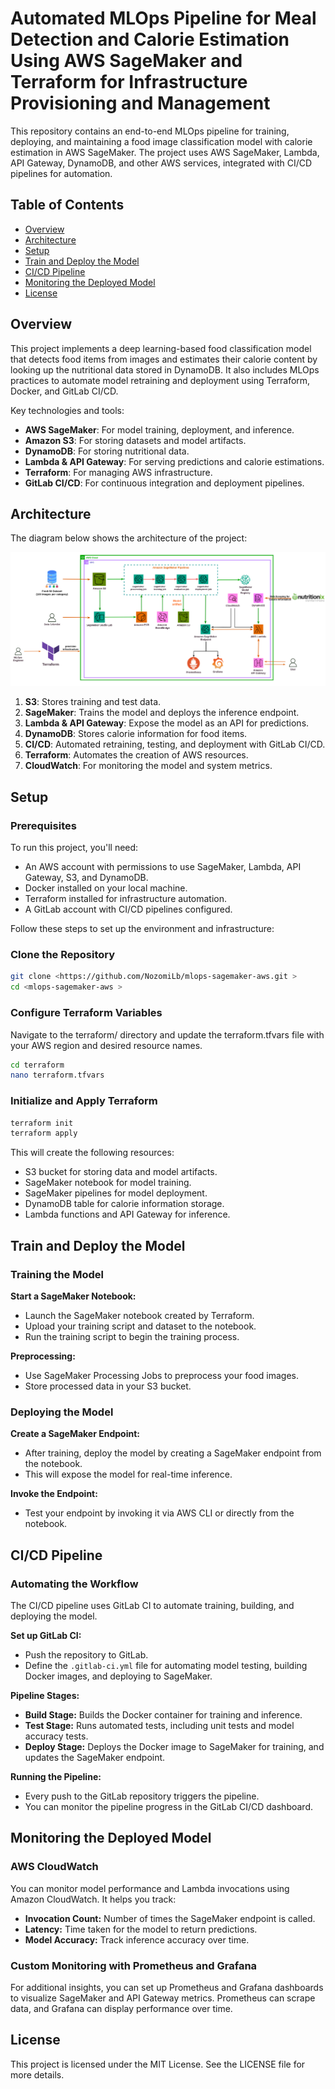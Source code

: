 # Automated MLOps Pipeline for Meal Detection and Calorie Estimation Using AWS SageMaker and Terraform for Infrastructure Provisioning and Management

This repository contains an end-to-end MLOps pipeline for training, deploying, and maintaining a food image classification model with calorie estimation in AWS SageMaker. The project uses AWS SageMaker, Lambda, API Gateway, DynamoDB, and other AWS services, integrated with CI/CD pipelines for automation.

## Table of Contents
- [Overview](#overview)
- [Architecture](#architecture)
- [Setup](#setup)
- [Train and Deploy the Model](#train-and-deploy-the-model)
- [CI/CD Pipeline](#cicd-pipeline)
- [Monitoring the Deployed Model](#monitoring-the-deployed-model)
- [License](#license)

## Overview

This project implements a deep learning-based food classification model that detects food items from images and estimates their calorie content by looking up the nutritional data stored in DynamoDB. It also includes MLOps practices to automate model retraining and deployment using Terraform, Docker, and GitLab CI/CD.

Key technologies and tools:
- **AWS SageMaker**: For model training, deployment, and inference.
- **Amazon S3**: For storing datasets and model artifacts.
- **DynamoDB**: For storing nutritional data.
- **Lambda & API Gateway**: For serving predictions and calorie estimations.
- **Terraform**: For managing AWS infrastructure.
- **GitLab CI/CD**: For continuous integration and deployment pipelines.

## Architecture

The diagram below shows the architecture of the project:

![Project Architecture](aws-sagemkr-mlops.png)

1. **S3**: Stores training and test data.
2. **SageMaker**: Trains the model and deploys the inference endpoint.
3. **Lambda & API Gateway**: Expose the model as an API for predictions.
4. **DynamoDB**: Stores calorie information for food items.
5. **CI/CD**: Automated retraining, testing, and deployment with GitLab CI/CD.
6. **Terraform**: Automates the creation of AWS resources.
7. **CloudWatch**: For monitoring the model and system metrics.

## Setup

### Prerequisites

To run this project, you'll need:
- An AWS account with permissions to use SageMaker, Lambda, API Gateway, S3, and DynamoDB.
- Docker installed on your local machine.
- Terraform installed for infrastructure automation.
- A GitLab account with CI/CD pipelines configured.

Follow these steps to set up the environment and infrastructure:

### **Clone the Repository**

```bash
git clone <https://github.com/NozomiLb/mlops-sagemaker-aws.git >
cd <mlops-sagemaker-aws >
```

### **Configure Terraform Variables**

Navigate to the terraform/ directory and update the terraform.tfvars file with your AWS region and desired resource names.

```bash
cd terraform
nano terraform.tfvars
```

### **Initialize and Apply Terraform**

```bash
terraform init
terraform apply
```

This will create the following resources:

 - S3 bucket for storing data and model artifacts.
 - SageMaker notebook for model training.
 - SageMaker pipelines for model deployment.
 - DynamoDB table for calorie information storage.
 - Lambda functions and API Gateway for inference.


## Train and Deploy the Model

### Training the Model

**Start a SageMaker Notebook:**
- Launch the SageMaker notebook created by Terraform.
- Upload your training script and dataset to the notebook.
- Run the training script to begin the training process.

**Preprocessing:**
- Use SageMaker Processing Jobs to preprocess your food images.
- Store processed data in your S3 bucket.

### Deploying the Model

**Create a SageMaker Endpoint:**
- After training, deploy the model by creating a SageMaker endpoint from the notebook.
- This will expose the model for real-time inference.

**Invoke the Endpoint:**
- Test your endpoint by invoking it via AWS CLI or directly from the notebook.

## CI/CD Pipeline

### Automating the Workflow
The CI/CD pipeline uses GitLab CI to automate training, building, and deploying the model.

**Set up GitLab CI:**
- Push the repository to GitLab.
- Define the `.gitlab-ci.yml` file for automating model testing, building Docker images, and deploying to SageMaker.

**Pipeline Stages:**
- **Build Stage:** Builds the Docker container for training and inference.
- **Test Stage:** Runs automated tests, including unit tests and model accuracy tests.
- **Deploy Stage:** Deploys the Docker image to SageMaker for training, and updates the SageMaker endpoint.

**Running the Pipeline:**
- Every push to the GitLab repository triggers the pipeline.
- You can monitor the pipeline progress in the GitLab CI/CD dashboard.

## Monitoring the Deployed Model

### AWS CloudWatch
You can monitor model performance and Lambda invocations using Amazon CloudWatch. It helps you track:
- **Invocation Count:** Number of times the SageMaker endpoint is called.
- **Latency:** Time taken for the model to return predictions.
- **Model Accuracy:** Track inference accuracy over time.

### Custom Monitoring with Prometheus and Grafana
For additional insights, you can set up Prometheus and Grafana dashboards to visualize SageMaker and API Gateway metrics. Prometheus can scrape data, and Grafana can display performance over time.

## License
This project is licensed under the MIT License. See the LICENSE file for more details.

